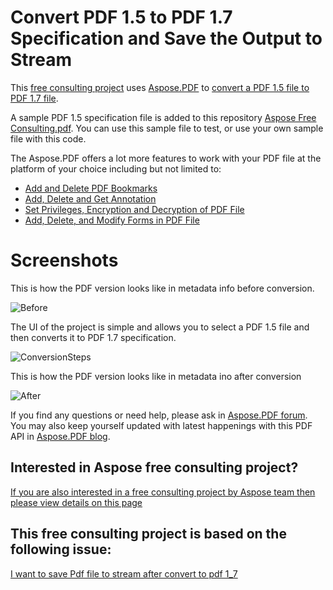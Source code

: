 # Convert PDF 1.5 to PDF 1.7 Specification and Save the Output to Stream

This [free consulting project](https://aspose-free-consulting.github.io/) uses [Aspose.PDF](https://products.aspose.com/pdf) to [convert a PDF 1.5 file to PDF 1.7 file](https://docs.aspose.com/display/pdfnet/Convert+PDF+file+to+other+Formats). 

A sample PDF 1.5 specification file is added to this repository [Aspose Free Consulting.pdf](https://github.com/aspose-free-consulting/convert-pdf-1.5-to-pdf-1.7-and-save-to-stream/blob/master/Aspose%20Free%20Consulting.pdf). You can use this sample file to test, or use your own sample file with this code. 

The Aspose.PDF offers a lot more features to work with your PDF file at the platform of your choice including but not limited to: 

* [Add and Delete PDF Bookmarks](https://docs.aspose.com/display/pdfnet/Add+and+Delete+a+Bookmark)
* [Add, Delete and Get Annotation](https://docs.aspose.com/display/pdfnet/Add%2C+Delete+and+Get+Annotation)
* [Set Privileges, Encryption and Decryption of PDF File](https://docs.aspose.com/display/pdfnet/Set+Privileges%2C+Encrypt+and+Decrypt+PDF+File)
* [Add, Delete, and Modify Forms in PDF File](https://docs.aspose.com/display/pdfnet/Add%2C+Delete+and+Modify+Form+Field)


# Screenshots

This is how the PDF version looks like in metadata info before conversion.

![Before](https://user-images.githubusercontent.com/1214951/68733777-a74c1c00-05f9-11ea-8ddc-230d75f8f932.png)

The UI of the project is simple and allows you to select a PDF 1.5 file and then converts it to PDF 1.7 specification. 

![ConversionSteps](https://user-images.githubusercontent.com/1214951/68732529-8f729900-05f5-11ea-88a5-1240cfd5f37b.png)

This is how the PDF version looks like in metadata ino after conversion 

![After](https://user-images.githubusercontent.com/1214951/68733780-a74c1c00-05f9-11ea-9cd8-0c4976965c57.png)


If you find any questions or need help, please ask in [Aspose.PDF forum](https://forum.aspose.com/c/pdf/). You may also keep yourself updated with latest happenings with this PDF API in [Aspose.PDF blog](https://blog.aspose.com/category/pdf). 

## Interested in Aspose free consulting project?
[If you are also interested in a free consulting project by Aspose team then please view details on this page](https://aspose-free-consulting.github.io/)


## This free consulting project is based on the following issue: 
[ I want to save Pdf file to stream after convert to pdf 1_7](https://github.com/aspose-free-consulting/projects/issues/20)
